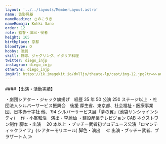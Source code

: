 ```yaml
---
layout: '../../layouts/MemberLayout.astro'
name: 佐野晃基
nameReading: さのこうき
nameRomaji: Kohki Sano
order: 12
role: 監督・演出・役者
height: 165
birthplace: 京都
bloodType: O
hobby: 演劇
skill: 野球、ジャグリング、イタリア料理
twitter: diego_injp
instagram: diego_injp
otherSns: diego_injp
imgUrl: https://ik.imagekit.io/dvlljo/theate-lp/cast/img-12.jpg?tr=w-auto
---
```


####【出演・活動実績】

・劇団シアター・ジャック旗揚げ　経歴 35 年 50 公演 250 ステージ以上
・社団法人シルバーサービス振興会　後援 厚生省、東京都、社会福祉・医療事業団、日本赤十字社 他、'94 シルバーサービス展「夢の翼」(池袋サンシャインシティ)　 作・小峯和浩　演出・李麗仙
・建設産業テレビジョン CAB ネクストワン制作 脚本・出演　 20 本以上
・ブッチー武者初プロデュース公演「ロマンティックライフ」(シアターモリエール) 脚色・演出　 ≪ 出演・ブッチー武者、ブラザートム ≫
